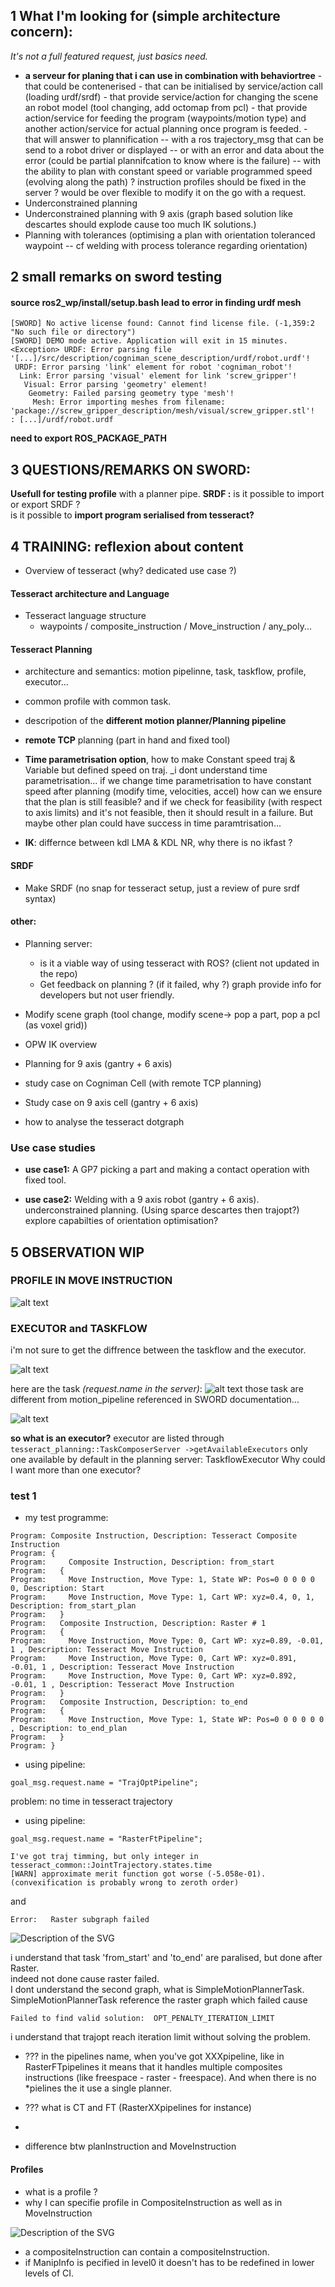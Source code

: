 

## 1 What I'm looking for (simple architecture concern):
_It's not a full featured request, just basics need._
* **a serveur for planing that i can use in combination with behaviortree**
      - that could be contenerised 
      - that can be initialised by service/action call (loading urdf/srdf)
      - that provide service/action for changing the scene an robot model (tool changing, add octomap from pcl)
      - that provide action/service for feeding the program (waypoints/motion type) and another action/service for actual planning once program is feeded.
      - that will answer to plannification 
           -- with a ros trajectory_msg that can be send to a robot driver or displayed
           -- or with an error and data about the error (could be partial plannifcation to know where is the failure)
      -- with the ability to plan with constant speed or variable programmed speed (evolving along the path)
     ? instruction profiles should be fixed in the server ? would be over flexible to modify it on the go with a request.
 * Underconstrained planning
 * Underconstrained planning with 9 axis (graph based solution like descartes should explode cause too much IK solutions.)
 * Planning with tolerances (optimising a plan with orientation toleranced waypoint -- cf welding with process tolerance regarding orientation)

## 2 small remarks on sword testing
#### source ros2_wp/install/setup.bash lead to error in finding urdf mesh
```
[SWORD] No active license found: Cannot find license file. (-1,359:2 "No such file or directory")
[SWORD] DEMO mode active. Application will exit in 15 minutes.
<Exception> URDF: Error parsing file '[...]/src/description/cogniman_scene_description/urdf/robot.urdf'!
 URDF: Error parsing 'link' element for robot 'cogniman_robot'!
  Link: Error parsing 'visual' element for link 'screw_gripper'!
   Visual: Error parsing 'geometry' element!
    Geometry: Failed parsing geometry type 'mesh'!
     Mesh: Error importing meshes from filename: 'package://screw_gripper_description/mesh/visual/screw_gripper.stl'!
: [...]/urdf/robot.urdf
```
**need to export ROS_PACKAGE_PATH**

## 3 QUESTIONS/REMARKS ON SWORD:
**Usefull for testing profile** with a planner pipe.
**SRDF :** is it possible to import or export SRDF ?  
is it possible to **import program serialised from tesseract?**

## 4 TRAINING: reflexion about content

* Overview of tesseract (why? dedicated use case ?)

#### Tesseract architecture and Language
* Tesseract language structure
     - waypoints /  composite_instruction / Move_instruction / any_poly...


#### Tesseract Planning

* architecture and semantics: motion pipelinne, task, taskflow, profile, executor...

* common profile with common task.

* descripotion of the **different motion planner/Planning pipeline**

* **remote TCP** planning (part in hand and fixed tool)

* **Time parametrisation option**, how to make Constant speed traj & Variable but defined speed on traj. _i dont understand time parametrisation... if we change time parametrisation to have constant speed after planning (modify time, velocities, accel)  how can we ensure that the plan is still feasible? and if we check for feasibility (with respect to axis limits) and it's not feasible, then it should result in a failure. But maybe other plan could have success in time paramtrisation...

* **IK**: differnce between kdl LMA & KDL NR, why there is no ikfast ? 

#### SRDF
* Make SRDF (no snap for tesseract setup, just a review of pure srdf syntax)

#### other:
* Planning server:
     - is it a viable way of using tesseract with ROS? (client not updated in the repo)
     - Get feedback on planning ? (if it failed, why ?) graph provide info for developers but not user friendly.

* Modify scene graph (tool change, modify scene-> pop a part, pop a pcl (as voxel grid))

* OPW IK overview
* Planning for 9 axis (gantry + 6 axis)

* study case on Cogniman Cell (with remote TCP planning)
* Study case on 9 axis cell (gantry + 6 axis)

* how to analyse the tesseract dotgraph

### Use case studies
* **use case1:** A GP7 picking a part and  making a contact operation with fixed tool.

* **use case2:** Welding with a 9 axis robot (gantry + 6 axis). underconstrained planning. (Using sparce descartes then trajopt?)  
 explore capabilties of orientation optimisation?


## 5 OBSERVATION WIP

 ### PROFILE IN MOVE INSTRUCTION

 ![alt text](pictures/move_PROFILE.png)

### EXECUTOR and TASKFLOW
i'm not sure to get the diffrence between the taskflow and the executor.

![alt text](pictures/planning_request.png)

here are the task _(request.name in the server)_:
![alt text](pictures/task_list.png)
those task are different from motion_pipeline referenced in SWORD documentation...

![alt text](pictures/SWORD_planning_pipelines.png)

**so what is an executor?**
executor are listed through ```tesseract_planning::TaskComposerServer ->getAvailableExecutors```
only one available by default in the planning server: TaskflowExecutor
Why could I want more than one executor? 

### test 1
* my test programme:
```
Program: Composite Instruction, Description: Tesseract Composite Instruction
Program: { 
Program:     Composite Instruction, Description: from_start
Program:   {
Program:     Move Instruction, Move Type: 1, State WP: Pos=0 0 0 0 0 0, Description: Start
Program:     Move Instruction, Move Type: 1, Cart WP: xyz=0.4, 0, 1, Description: from_start_plan
Program:   }
Program:   Composite Instruction, Description: Raster # 1
Program:   {
Program:     Move Instruction, Move Type: 0, Cart WP: xyz=0.89, -0.01, 1 , Description: Tesseract Move Instruction
Program:     Move Instruction, Move Type: 0, Cart WP: xyz=0.891, -0.01, 1 , Description: Tesseract Move Instruction
Program:     Move Instruction, Move Type: 0, Cart WP: xyz=0.892, -0.01, 1 , Description: Tesseract Move Instruction
Program:   }
Program:   Composite Instruction, Description: to_end
Program:   {
Program:     Move Instruction, Move Type: 1, State WP: Pos=0 0 0 0 0 0 , Description: to_end_plan
Program:   }
Program: }
```

* using pipeline:   
```
goal_msg.request.name = "TrajOptPipeline";
```
problem: no time in tesseract trajectory

* using pipeline:   
```
goal_msg.request.name = "RasterFtPipeline";
```
```
I've got traj timming, but only integer in tesseract_common::JointTrajectory.states.time
[WARN] approximate merit function got worse (-5.058e-01). (convexification is probably wrong to zeroth order)
```

and
```
Error:   Raster subgraph failed
```
<img src="pictures/graphviz1.svg" alt="Description of the SVG">

i understand that task 'from_start' and 'to_end' are paralised, but done after Raster.  
indeed not done cause raster failed.  
I dont understand the second graph, what is SimpleMotionPlannerTask.  
SimpleMotionPlannerTask reference the raster graph which failed cause 
```
Failed to find valid solution:  OPT_PENALTY_ITERATION_LIMIT
```
i understand that trajopt reach iteration limit without solving the problem.


* ??? in the pipelines name, when you've got XXXpipeline, like in RasterFTpipelines it means that it handles multiple composites instructions (like freespace - raster - freespace). And when there is no *pielines the it use a single planner.

* ??? what is CT and FT (RasterXXpipelines for instance)

* 

* difference btw planInstruction and MoveInstruction


#### Profiles
* what is a profile ?
* why I can specifie profile in CompositeInstruction as well as in MoveInstruction
<img src="pictures/profile1.png" alt="Description of the SVG">

* a compositeInstruction can contain a compositeInstruction.
* if ManipInfo is pecified in level0 it doesn't has to be redefined in lower levels of CI.
